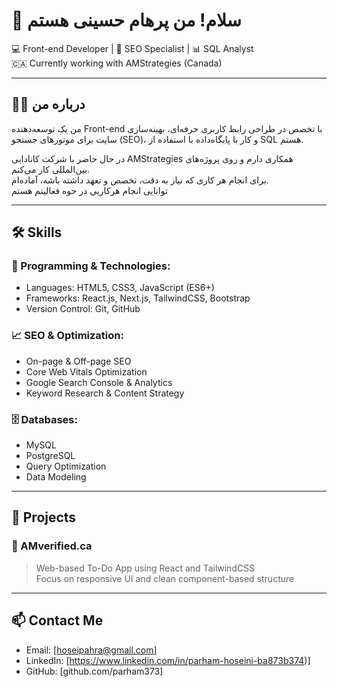 # 👋 سلام! من پرهام حسینی هستم

💻 Front-end Developer | 🎯 SEO Specialist | 📊 SQL Analyst  
🇨🇦 Currently working with AMStrategies (Canada)

---

## 👨‍💻 درباره من

من یک توسعه‌دهنده Front-end با تخصص در طراحی رابط کاربری حرفه‌ای، بهینه‌سازی سایت برای موتورهای جستجو (SEO)، و کار با پایگاه‌داده با استفاده از SQL هستم.

در حال حاضر با شرکت کانادایی AMStrategies همکاری دارم و روی پروژه‌های بین‌المللی کار می‌کنم.  
برای انجام هر کاری که نیاز به دقت، تخصص و تعهد داشته باشه، آماده‌ام.  
توانایی انجام هرکاریی در حوه فعالیتم هستم 

---

## 🛠 Skills

### 🧩 Programming & Technologies:
- Languages: HTML5, CSS3, JavaScript (ES6+)
- Frameworks: React.js, Next.js, TailwindCSS, Bootstrap
- Version Control: Git, GitHub

### 📈 SEO & Optimization:
- On-page & Off-page SEO
- Core Web Vitals Optimization
- Google Search Console & Analytics
- Keyword Research & Content Strategy

### 🗄 Databases:
- MySQL
- PostgreSQL
- Query Optimization
- Data Modeling

---

## 📁 Projects

### 🔹 AMverified.ca
> Web-based To-Do App using React and TailwindCSS  
> Focus on responsive UI and clean component-based structure

---

## 📫 Contact Me

- Email: [hoseipahra@gmail.com]  
- LinkedIn: [https://www.linkedin.com/in/parham-hoseini-ba873b374)]  
- GitHub: [github.com/parham373]
